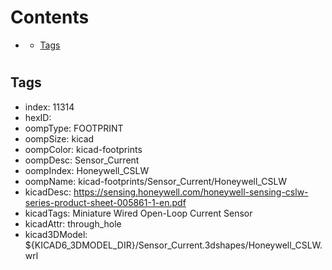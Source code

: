 



Contents
========

* [](#)
	* [Tags](#tags)

# 

## Tags

- index: 11314
- hexID: 
- oompType: FOOTPRINT
- oompSize: kicad
- oompColor: kicad-footprints
- oompDesc: Sensor_Current
- oompIndex: Honeywell_CSLW
- oompName: kicad-footprints/Sensor_Current/Honeywell_CSLW
- kicadDesc: https://sensing.honeywell.com/honeywell-sensing-cslw-series-product-sheet-005861-1-en.pdf
- kicadTags: Miniature Wired Open-Loop Current Sensor
- kicadAttr: through_hole
- kicad3DModel: ${KICAD6_3DMODEL_DIR}/Sensor_Current.3dshapes/Honeywell_CSLW.wrl

